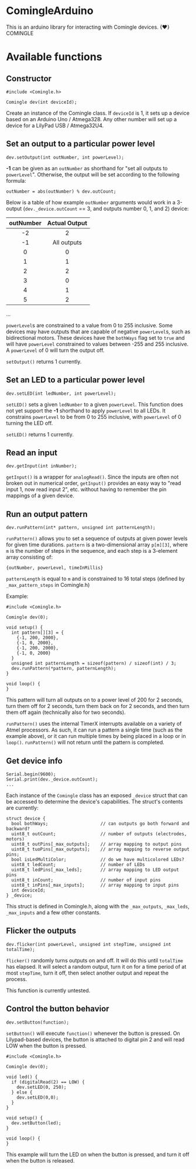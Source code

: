 # ComingleArduino

This is an arduino library for interacting with Comingle devices. 
{♥} COMINGLE

# Available functions

## Constructor
```arduino
#include <Comingle.h>

Comingle dev(int deviceId);
```

Create an instance of the Comingle class. If `deviceId` is 1, it sets up a device based on an Arduino Uno / Atmega328. Any other number will set up a device for a LilyPad USB / Atmega32U4.

## Set an output to a particular power level
```arduino
dev.setOutput(int outNumber, int powerLevel);
```

**-1** can be given as an `outNumber` as shorthand for "set all outputs to `powerLevel`". Otherwise, the output will be set according to the following formula: 
```arduino
outNumber = abs(outNumber) % dev.outCount;
```

Below is a table of how example `outNumber` arguments would work in a 3-output (`dev._device.outCount` == 3, and outputs number 0, 1, and 2) device:

| outNumber | Actual Output |
|:---------:|:-------------:|
| -2        | 2             |
| -1        | All outputs   |
| 0         | 0             |
| 1         | 1             |
| 2         | 2             |
| 3         | 0             |
| 4         | 1             |
| 5         | 2             |
...

`powerLevel`s are constrained to a value from 0 to 255 inclusive. Some devices may have outputs that are capable of negative `powerLevel`s, such as bidirectional motors. These devices have the `bothWays` flag set to `true` and will have `powerLevel` constrained to values between -255 and 255 inclusive. A `powerLevel` of 0 will turn the output off.

`setOutput()` returns 1 currently.

## Set an LED to a particular power level
```arduino
dev.setLED(int ledNumber, int powerLevel);
```

`setLED()` sets a given `ledNumber` to a given `powerLevel`. This function does not yet support the **-1** shorthand to apply `powerLevel` to all LEDs. It constrains `powerLevel` to be from 0 to 255 inclusive, with `powerLevel` of 0 turning the LED off.

`setLED()` returns 1 currently.

## Read an input
```arduino
dev.getInput(int inNumber);
```

`getInput()` is a wrapper for `analogRead()`. Since the inputs are often not broken out in numerical order, `getInput()` provides an easy way to "read input 1, now read input 2", etc. without having to remember the pin mappings of a given device.

## Run an output pattern
```arduino
dev.runPattern(int* pattern, unsigned int patternLength);
```

`runPattern()` allows you to set a sequence of outputs at given power levels for given time durations. `pattern` is a two-dimensional array `p[m][3]`, where `m` is the number of steps in the sequence, and each step is a 3-element array consisting of:
```
{outNumber, powerLevel, timeInMillis}
```

`patternLength` is equal to `m` and is constrained to 16 total steps (defined by `_max_pattern_steps` in Comingle.h)

Example:

```arduino
#include <Comingle.h>

Comingle dev(0);

void setup() {
  int pattern[][3] = {
    {-1, 200, 2000},
    {-1, 0, 2000},
    {-1, 200, 2000},
    {-1, 0, 2000}
  }
  unsigned int patternLength = sizeof(pattern) / sizeof(int) / 3;
  dev.runPattern(*pattern, patternLength);
}

void loop() {
}
```

This pattern will turn all outputs on to a power level of 200 for 2 seconds, turn them off for 2 seconds, turn them back on for 2 seconds, and then turn them off again (technically also for two seconds).

`runPattern()` uses the internal TimerX interrupts available on a variety of Atmel processors. As such, it can run a pattern a single time (such as the example above), or it can run multiple times by being placed in a loop or in `loop()`. `runPattern()` will not return until the pattern is completed.

## Get device info
```arduino
Serial.begin(9600);
Serial.print(dev._device.outCount);
...
```

Each instance of the `Comingle` class has an exposed `_device` struct that can be accessed to determine the device's capabilities. The struct's contents are currently:

```
struct device {
  bool bothWays;                    // can outputs go both forward and backward?
  uint8_t outCount;                 // number of outputs (electrodes, motors)
  uint8_t outPins[_max_outputs];    // array mapping to output pins
  uint8_t tuoPins[_max_outputs];    // array mapping to reverse output pins;
  bool isLedMultiColor;             // do we have multicolored LEDs?
  uint8_t ledCount;                 // number of LEDs
  uint8_t ledPins[_max_leds];       // array mapping to LED output pins
  uint8_t inCount;                  // number of input pins
  uint8_t inPins[_max_inputs];      // array mapping to input pins
  int deviceId;
} _device;
```

This struct is defined in Comingle.h, along with the `_max_outputs`, `_max_leds`, `_max_inputs` and a few other constants.

## Flicker the outputs
```arduino
dev.flicker(int powerLevel, unsigned int stepTime, unsigned int totalTime);
```

`flicker()` randomly turns outputs on and off. It will do this until `totalTime` has elapsed. It will select a random output, turn it on for a time period of at most `stepTime`, turn it off, then select another output and repeat the process.

This function is currently untested.

## Control the button behavior
```arduino
dev.setButton(function);
```

`setButton()` will execute `function()` whenever the button is pressed. On Lilypad-based devices, the button is attached to digital pin 2 and will read LOW when the button is pressed. 

```arduino
#include <Comingle.h>

Comingle dev(0);

void led() {
  if (digitalRead(2) == LOW) {
    dev.setLED(0, 250);
  } else {
    dev.setLED(0,0);
  }
}

void setup() {
  dev.setButton(led);
}

void loop() {
}
```
This example will turn the LED on when the button is pressed, and turn it off when the button is released.
